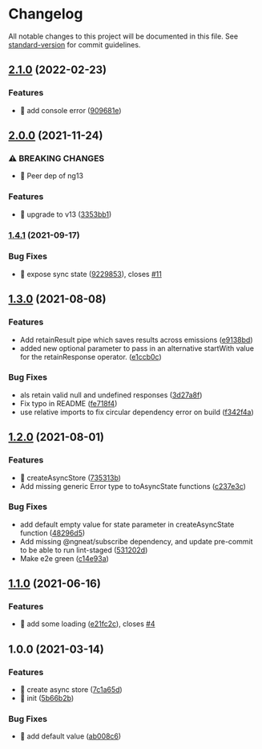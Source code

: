 # Changelog

All notable changes to this project will be documented in this file. See [standard-version](https://github.com/conventional-changelog/standard-version) for commit guidelines.

## [2.1.0](https://github.com/ngneat/loadoff/compare/v2.0.0...v2.1.0) (2022-02-23)


### Features

* 🎸 add console error ([909681e](https://github.com/ngneat/loadoff/commit/909681e534b3c32a1b028a237f1ce0061a1a8f27))

## [2.0.0](https://github.com/ngneat/loadoff/compare/v1.4.1...v2.0.0) (2021-11-24)


### ⚠ BREAKING CHANGES

* 🧨 Peer dep of ng13

### Features

* 🎸 upgrade to v13 ([3353bb1](https://github.com/ngneat/loadoff/commit/3353bb1ae7f8ac2b4e3987eb775e25be169f9920))

### [1.4.1](https://github.com/ngneat/loadoff/compare/v1.4.0...v1.4.1) (2021-09-17)


### Bug Fixes

* 🐛 expose sync state ([9229853](https://github.com/ngneat/loadoff/commit/9229853d0a425b1b74c046b99ddcc537006e75de)), closes [#11](https://github.com/ngneat/loadoff/issues/11)

## [1.3.0](https://github.com/ngneat/loadoff/compare/v1.2.0...v1.3.0) (2021-08-08)


### Features

* Add retainResult pipe which saves results across emissions ([e9138bd](https://github.com/ngneat/loadoff/commit/e9138bd2ce57d670ab257bf1d53293dd2d544b2d))
* added new optional parameter to pass in an alternative startWith value for the retainResponse operator. ([e1ccb0c](https://github.com/ngneat/loadoff/commit/e1ccb0c065d97e8d40261dc97a70e5a0aa0e1873))


### Bug Fixes

* als retain valid null and undefined responses ([3d27a8f](https://github.com/ngneat/loadoff/commit/3d27a8fb5d3096ba48b9b8282eb1203f2442a537))
* Fix typo in README ([fe718f4](https://github.com/ngneat/loadoff/commit/fe718f4c6e5c0b07999da5f4d616dc4c323d6a72))
* use relative imports to fix circular dependency error on build ([f342f4a](https://github.com/ngneat/loadoff/commit/f342f4af6e8475462326a5e7e0ab1267fb7575ed))

## [1.2.0](https://github.com/ngneat/loadoff/compare/v1.1.0...v1.2.0) (2021-08-01)


### Features

* 🎸 createAsyncStore ([735313b](https://github.com/ngneat/loadoff/commit/735313bc08e6f456b806bc2e8ae69d7d1588f1fa))
* Add missing generic Error type to toAsyncState functions ([c237e3c](https://github.com/ngneat/loadoff/commit/c237e3c364a9ae09d1004c851cc7f9d9bd1d1133))


### Bug Fixes

* add default empty value for state parameter in createAsyncState function ([48296d5](https://github.com/ngneat/loadoff/commit/48296d5cfcd908db5e4f4efb7cda77f57ae1f3a2))
* Add missing @ngneat/subscribe dependency, and update pre-commit to be able to run lint-staged ([531202d](https://github.com/ngneat/loadoff/commit/531202daa1eb244940eb50d5ad338fdcf1eb79c0))
* Make e2e green ([c14e93a](https://github.com/ngneat/loadoff/commit/c14e93ab6f7b17349f13afd11e263673df240340))

## [1.1.0](https://github.com/ngneat/loadoff/compare/v1.0.0...v1.1.0) (2021-06-16)


### Features

* 🎸 add some loading ([e21fc2c](https://github.com/ngneat/loadoff/commit/e21fc2c3b2108aa06f26d23011a2478e17fa437e)), closes [#4](https://github.com/ngneat/loadoff/issues/4)

## 1.0.0 (2021-03-14)


### Features

* 🎸 create async store ([7c1a65d](https://github.com/ngneat/loadoff/commit/7c1a65d23823b295e0c72cbd688291c639adb085))
* 🎸 init ([5b66b2b](https://github.com/ngneat/loadoff/commit/5b66b2bc500cbf212bc5425300fc843d0f755329))


### Bug Fixes

* 🐛 add default value ([ab008c6](https://github.com/ngneat/loadoff/commit/ab008c69f1e8fd53bc722481bf06ba75591f1bf2))
